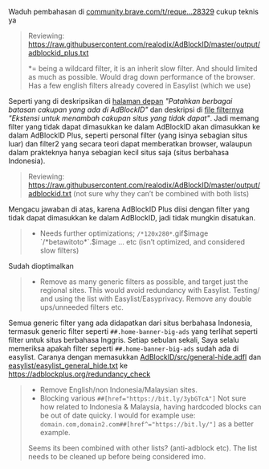 Waduh pembahasan di [community.brave.com/t/reque...28329](https://community.brave.com/t/request-add-new-regional-list-filter/428329) cukup teknis ya

> Reviewing:
> https://raw.githubusercontent.com/realodix/AdBlockID/master/output/adblockid_plus.txt
>
>   *= being a wildcard filter, it is an inherit slow filter. And should limited as much as possible. Would drag down performance of the browser.
>    Has a few english filters already covered in Easylist (which we use)

Seperti yang di deskripsikan di [halaman depan](https://github.com/realodix/AdBlockID#readme) *"Patahkan berbagai batasan cakupan yang ada di AdBlockID"* dan deskripsi di [file filternya](https://raw.githubusercontent.com/realodix/AdBlockID/master/output/adblockid_plus.txt) *"Ekstensi untuk menambah cakupan situs yang tidak dapat"*. Jadi memang filter yang tidak dapat dimasukkan ke dalam AdBlockID akan dimasukkan ke dalam AdBlockID Plus, seperti personal filter (yang isinya sebagian situs luar) dan filter2 yang secara teori dapat memberatkan browser, walaupun dalam prakteknya hanya sebagian kecil situs saja (situs berbahasa Indonesia).


> Reviewing: https://raw.githubusercontent.com/realodix/AdBlockID/master/output/adblockid.txt (not sure why they can’t be combined with both lists)

Mengacu jawaban di atas, karena AdBlockID Plus diisi dengan filter yang tidak dapat dimasukkan ke dalam AdBlockID, jadi tidak mungkin disatukan.

>    - Needs further optimizations; `/*120x280*`.gif$image `/*betawitoto*`.$image … etc (isn’t optimized, and considered slow filters)

Sudah dioptimalkan

>    - Remove as many generic filters as possible, and target just the regional sites. This would avoid redundancy with Easylist. Testing/ and using the list with Easylist/Easyprivacy. Remove any double ups/unneeded filters etc.

Semua generic filter yang ada didapatkan dari situs berbahasa Indonesia, termasuk generic filter seperti `##.home-banner-big-ads` yang terlihat seperti filter untuk situs berbahasa Inggris. Setiap sebulan sekali, Saya selalu memeriksa apakah filter seperti `##.home-banner-big-ads` sudah ada di easylist. Caranya dengan memasukkan [AdBlockID/src/general-hide.adfl](https://raw.githubusercontent.com/realodix/AdBlockID/master/src/general-hide.adfl) dan [easylist/easylist_general_hide.txt](https://raw.githubusercontent.com/easylist/easylist/master/easylist/easylist_general_hide.txt) ke https://adblockplus.org/redundancy_check

>    - Remove English/non Indonesia/Malaysian sites.
>    - Blocking various `##[href="https://bit.ly/3ybGTcA"]` Not sure how related to Indonesia & Malaysia, having hardcoded blocks can be out of date quicky. I would for example use: `domain.com,domain2.com##[href^="https://bit.ly/"]` as a better example.
>
> Seems its been combined with other lists? (anti-adblock etc). The list needs to be cleaned up before being considered imo.
